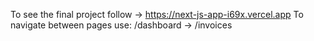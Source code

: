 To see the final project follow -> https://next-js-app-i69x.vercel.app
To navigate between pages use: /dashboard -> /invoices 
